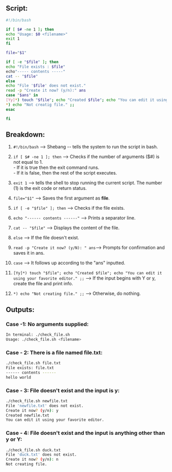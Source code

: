 ## Script:
```bash
#!/bin/bash

if [ $# -ne 1 ]; then
echo "Usage: $0 <filename>"
exit 1 
fi

file="$1"

if [ -e "$file" ]; then
echo "File exists : $file"
echo"----- contents -----"
cat -- "$file"
else
echo "File '$file' does not exist."
read -p "Create it now? (y/n):" ans
case "$ans" in
[Yy]*) touch "$file"; echo "Created $file"; echo "You can edit it using your favourite editor." ;;
*) echo "Not creatig file." ;;
esac

fi
```


## Breakdown:

1.  `#!/bin/bash` -->  Shebang -- tells the system to run the script in bash.

2.  `if [ $# -ne 1 ]; then` --> Checks if the number of arguments ($#) is not equal to 1.  <br> - If it is true then the exit command runs. <br> - If it is false, then the rest of the script executes.

3.  `exit 1` -->  tells the shell to stop running the current script. The number (1) is the exit code or return status.

4.  `file="$1"` --> Saves the first argument as **file**.

5.  `if [ -e "$file" ]; then` --> Checks if the file exists.

6.  `echo "------ contents ------"` --> Prints a  separator line.

7.  `cat -- "$file"` --> Displays the content of the file.

8.  `else` --> If the file doesn't exist.

9.  `read -p "Create it now? (y/N): " ans`--> Prompts for confirmation and saves it in ans.

10.  `case` --> It follows up according to the "ans" inputted.

11.  `[Yy]*) touch "$file"; echo "Created $file"; echo "You can edit it using your favorite editor." ;;` --> If the input begins with Y or y, create the file and print info.

12.  `*) echo "Not creating file." ;;` --> Otherwise, do nothing.


## Outputs:

### Case -1: No arguments supplied:
```bash
In terminal: ./check_file.sh
Usage: ./check_file.sh <filename>
```

### Case - 2: There is a file named file.txt:
```bash
./check_file.sh file.txt
File exists: file.txt
------ contents ------
hello world
```

### Case - 3: File doesn't exist and the input is y:

```bash
./check_file.sh newfile.txt
File 'newfile.txt' does not exist.
Create it now? (y/n): y
Created newfile.txt
You can edit it using your favorite editor.
```

### Case - 4: File doesn't exist and the input is anything other than y or Y:

```bash
./check_file.sh duck.txt
File 'duck.txt' does not exist.
Create it now? (y/n): n
Not creating file.